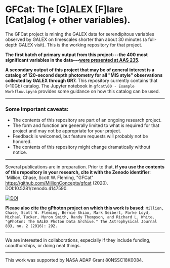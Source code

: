 # GFCat: The \[G]ALEX \[F]lare \[Cat]alog (+ other variables).
The GFCat project is mining the GALEX data for serendipitous variables observed by GALEX on timescales shorter than about 30 minutes (a full-depth GALEX visit). This is the working repository for that project.

**The first batch of primary output from this project---the 400 most significant variables in the data---[were presented at AAS 235](https://millionconcepts.com/aas235.html).**

**A secondary output of this project that may be of general interest is a catalog of 120-second depth photometry for all "MIS style" observations collected by GALEX through GR7.** This repository currently contains that (>10Gb) catalog. The Jupyter notebook in `gfcat\00 - Example Workflow.ipynb` provides some guidance on how this catalog can be used.

---

### Some important caveats:
* The contents of this repository are part of an ongoing research project.
* The form and function are generally limited to what is required for that project and may not be appropriate for your project.
* Feedback is welcomed, but feature requests will probably not be honored.
* The contents of this repository might change dramatically without notice.

---
Several publications are in preparation. Prior to that, **if you use the contents of this repository in your research, cite it with the Zenodo identifier**: `Million, Chase, Scott W. Fleming, "GFCat" https://github.com/MillionConcepts/gfcat (2020). DOI:10.5281/zenodo.4147590.

[![DOI](https://zenodo.org/badge/276954807.svg)](https://zenodo.org/badge/latestdoi/276954807)

**Please also cite the gPhoton project on which this work is based**:
`Million, Chase, Scott W. Fleming, Bernie Shiao, Mark Seibert, Parke Loyd, Michael Tucker, Myron Smith, Randy Thompson, and Richard L. White. "gPhoton: The GALEX Photon Data Archive." The Astrophysical Journal 833, no. 2 (2016): 292.`

---

We are interested in collaborations, especially if they include funding, coauthorships, or doing neat things.

---

This work was supported by NASA ADAP Grant 80NSSC18K0084.
